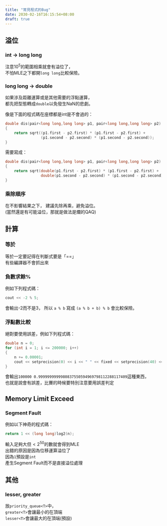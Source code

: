 ```yaml
---
title: "常見程式的Bug"
date: 2030-02-16T16:15:54+08:00
draft: true
---
```


 
## 溢位
### int -> long long
注意$10^5$的範圍相乘就會有溢位了，  
不怕MLE之下都開```long long```比較保險。 

### long long -> double
如果涉及距離運算或是其他需要的浮點運算，  
都先把型態轉成```double```以免發生NaN的悲劇。  
  
像是下面的程式碼在座標都是int是不會過的：
```cpp
double dis(pair<long long,long long> p1, pair<long long,long long> p2)
{
    return sqrt((p1.first - p2.first) * (p1.first - p2.first) + 
                (p1.second - p2.second) * (p1.second - p2.second));
}
```
  
需要寫成：
```cpp
double dis(pair<long long,long long> p1, pair<long long,long long> p2)
{
    return sqrt(double(p1.first - p2.first) * (p1.first - p2.first) + 
                double(p1.second - p2.second) * (p1.second - p2.second));
}
```

### 乘除順序
在不影響結果之下，
建議先除再乘，避免溢位。  
(當然還是有可能溢位，那就是做法是爛的QAQ)  



## 計算
### 等於
等於一定要記得在判斷式要是「==」  
有些編譯器不會抓出來
### 負數求餘\%
例如下列程式碼：  
```cpp
cout << -2 % 5;
```
會輸出-2而不是3，
所以 ```a % b``` 寫成 ```(a % b + b) % b``` 會比較保險。
### 浮點數比較
絕對要使用誤差，例如下列程式碼：
```cpp
double n = 0;
for (int i = 1; i <= 200000; i++)
{
    n += 0.00001;
    cout << setprecision(0) << i << " " << fixed << setprecision(40) << n << '\n';
}
```
會輸出```100000 0.9999999999980837550594969798112288117409```這種東西，  
也就是說會有誤差，比賽的時候要特別注意要用誤差判定    

<!--## Runtime Error-></!-->



## Memory Limit Exceed
### Segment Fault
例如以下神奇的程式碼：  
```cpp
return 1 << (long long)log2(n);
```
輸入足夠大但$< 2^{50}$的數就會得到MLE  
出錯的原因是因為位移運算溢位了  
因為```1```預設是```int```  
產生Segment Fault而不是直接溢位處理

## 其他
### lesser<T>, greater<T>
放```priority_queue<T>```中，  
```greater<T>```會讓最小的在頂端  
```lesser<T>```會讓最大的在頂端(預設)